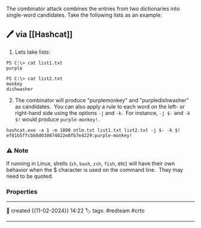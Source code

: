 
The combinator attack combines the entries from two dictionaries into single-word candidates. Take the following lists as an example:

## 🖊️ via [[Hashcat]]

1) Lets take lists:

```
PS C:\> cat list1.txt
purple

PS C:\> cat list2.txt
monkey
dishwasher
```

2) The combinator will produce "purplemonkey" and "purpledishwasher" as candidates.  You can also apply a rule to each word on the left- or right-hand side using the options `-j` and `-k`.  For instance, `-j $-` and `-k $!` would produce `purple-monkey!`.

`hashcat.exe -a 1 -m 1000 ntlm.txt list1.txt list2.txt -j $- -k $!`
`ef81b5ffcbb0d030874022e8fb7e4229:purple-monkey!`

   ### ⚠ Note
   If running in Linux, shells (`sh`, `bash`, `zsh`, `fish`, etc) will have their own behavior when the $ character is used on the command line.  They may need to be quoted.

### Properties
---
📆 created   {{11-02-2024}} 14:22
🏷️ tags: #redteam #crto 

---

